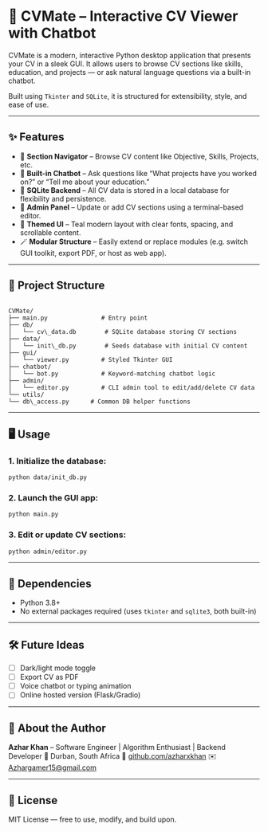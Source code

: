 # 🧠 CVMate – Interactive CV Viewer with Chatbot

CVMate is a modern, interactive Python desktop application that presents your CV in a sleek GUI. It allows users to browse CV sections like skills, education, and projects — or ask natural language questions via a built-in chatbot.

Built using `Tkinter` and `SQLite`, it is structured for extensibility, style, and ease of use.

---

## ✨ Features

- 📘 **Section Navigator** – Browse CV content like Objective, Skills, Projects, etc.
- 🤖 **Built-in Chatbot** – Ask questions like “What projects have you worked on?” or “Tell me about your education.”
- 💾 **SQLite Backend** – All CV data is stored in a local database for flexibility and persistence.
- 🧰 **Admin Panel** – Update or add CV sections using a terminal-based editor.
- 🎨 **Themed UI** – Teal modern layout with clear fonts, spacing, and scrollable content.
- 🪄 **Modular Structure** – Easily extend or replace modules (e.g. switch GUI toolkit, export PDF, or host as web app).

---

## 📂 Project Structure

```

CVMate/
├── main.py               # Entry point
├── db/
│   └── cv\_data.db        # SQLite database storing CV sections
├── data/
│   └── init\_db.py        # Seeds database with initial CV content
├── gui/
│   └── viewer.py         # Styled Tkinter GUI
├── chatbot/
│   └── bot.py            # Keyword-matching chatbot logic
├── admin/
│   └── editor.py         # CLI admin tool to edit/add/delete CV data
└── utils/
└── db\_access.py      # Common DB helper functions

````

---

## 🖥️ Usage

### 1. Initialize the database:
```bash
python data/init_db.py
````

### 2. Launch the GUI app:

```bash
python main.py
```

### 3. Edit or update CV sections:

```bash
python admin/editor.py
```

---

## 🔧 Dependencies

* Python 3.8+
* No external packages required (uses `tkinter` and `sqlite3`, both built-in)

---

## 🛠️ Future Ideas

* [ ] Dark/light mode toggle
* [ ] Export CV as PDF
* [ ] Voice chatbot or typing animation
* [ ] Online hosted version (Flask/Gradio)

---

## 👤 About the Author

**Azhar Khan** – Software Engineer | Algorithm Enthusiast | Backend Developer
📍 Durban, South Africa
🔗 [github.com/azharxkhan](https://github.com/azharxkhan)
✉️ [Azhargamer15@gmail.com](mailto:Azhargamer15@gmail.com)

---

## 📃 License

MIT License — free to use, modify, and build upon.

